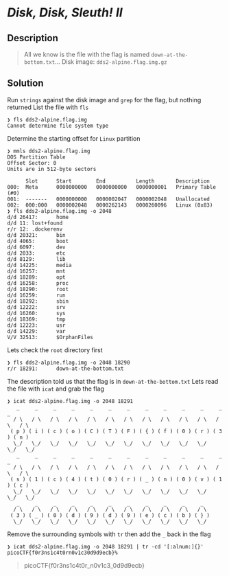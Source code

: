 # **_Disk, Disk, Sleuth! II_**
## Description
> All we know is the file with the flag is named `down-at-the-bottom.txt`... Disk image: `dds2-alpine.flag.img.gz`

## Solution
Run `strings` against the disk image and `grep` for the flag, but nothing returned
List the file with `fls`
```console
❯ fls dds2-alpine.flag.img
Cannot determine file system type
```
Determine the starting offset for `Linux` partition
```console
❯ mmls dds2-alpine.flag.img
DOS Partition Table
Offset Sector: 0
Units are in 512-byte sectors

      Slot      Start        End          Length       Description
000:  Meta      0000000000   0000000000   0000000001   Primary Table (#0)
001:  -------   0000000000   0000002047   0000002048   Unallocated
002:  000:000   0000002048   0000262143   0000260096   Linux (0x83)
❯ fls dds2-alpine.flag.img -o 2048
d/d 26417:      home
d/d 11: lost+found
r/r 12: .dockerenv
d/d 20321:      bin
d/d 4065:       boot
d/d 6097:       dev
d/d 2033:       etc
d/d 8129:       lib
d/d 14225:      media
d/d 16257:      mnt
d/d 18289:      opt
d/d 16258:      proc
d/d 18290:      root
d/d 16259:      run
d/d 18292:      sbin
d/d 12222:      srv
d/d 16260:      sys
d/d 18369:      tmp
d/d 12223:      usr
d/d 14229:      var
V/V 32513:      $OrphanFiles
```
Lets check the `root` directory first
```
❯ fls dds2-alpine.flag.img -o 2048 18290
r/r 18291:      down-at-the-bottom.txt
```
The description told us that the flag is in `down-at-the-bottom.txt`
Lets read the file with `icat` and grab the flag
```console
❯ icat dds2-alpine.flag.img -o 2048 18291
   _     _     _     _     _     _     _     _     _     _     _     _     _
  / \   / \   / \   / \   / \   / \   / \   / \   / \   / \   / \   / \   / \
 ( p ) ( i ) ( c ) ( o ) ( C ) ( T ) ( F ) ( { ) ( f ) ( 0 ) ( r ) ( 3 ) ( n )
  \_/   \_/   \_/   \_/   \_/   \_/   \_/   \_/   \_/   \_/   \_/   \_/   \_/
   _     _     _     _     _     _     _     _     _     _     _     _     _
  / \   / \   / \   / \   / \   / \   / \   / \   / \   / \   / \   / \   / \
 ( s ) ( 1 ) ( c ) ( 4 ) ( t ) ( 0 ) ( r ) ( _ ) ( n ) ( 0 ) ( v ) ( 1 ) ( c )
  \_/   \_/   \_/   \_/   \_/   \_/   \_/   \_/   \_/   \_/   \_/   \_/   \_/
   _     _     _     _     _     _     _     _     _     _     _
  / \   / \   / \   / \   / \   / \   / \   / \   / \   / \   / \
 ( 3 ) ( _ ) ( 0 ) ( d ) ( 9 ) ( d ) ( 9 ) ( e ) ( c ) ( b ) ( } )
  \_/   \_/   \_/   \_/   \_/   \_/   \_/   \_/   \_/   \_/   \_/
```
Remove the surrounding symbols with `tr` then add the `_` back in the flag 
```
❯ icat dds2-alpine.flag.img -o 2048 18291 | tr -cd '[:alnum:]{}'
picoCTF{f0r3ns1c4t0rn0v1c30d9d9ecb}%
```
>picoCTF{f0r3ns1c4t0r_n0v1c3_0d9d9ecb}